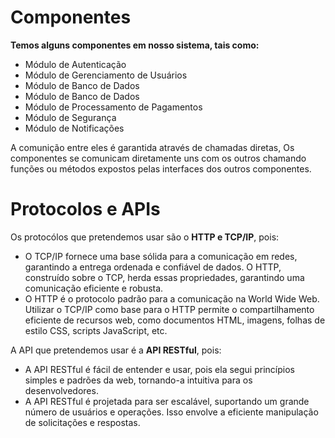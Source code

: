 # Componentes
**Temos alguns componentes em nosso sistema, tais como:**  
- Módulo de Autenticação  
- Módulo de Gerenciamento de Usuários  
- Módulo de Banco de Dados  
- Módulo de Banco de Dados  
- Módulo de Processamento de Pagamentos  
- Módulo de Segurança  
- Módulo de Notificações  
  
A comunição entre eles é garantida através de chamadas diretas, Os componentes se comunicam diretamente uns com os outros chamando funções ou métodos expostos pelas interfaces dos outros componentes.

# Protocolos e APIs

Os protocólos que pretendemos usar são o **HTTP e TCP/IP**, pois:  
- O TCP/IP fornece uma base sólida para a comunicação em redes, garantindo a entrega ordenada e confiável de dados. O HTTP, construído sobre o TCP, herda essas propriedades, garantindo uma comunicação eficiente e robusta.   
- O HTTP é o protocolo padrão para a comunicação na World Wide Web. Utilizar o TCP/IP como base para o HTTP permite o compartilhamento eficiente de recursos web, como documentos HTML, imagens, folhas de estilo CSS, scripts JavaScript, etc.  
  
A API que pretendemos usar é a **API RESTful**, pois:
- A API RESTful é fácil de entender e usar, pois ela segui princípios simples e padrões da web, tornando-a intuitiva para os desenvolvedores.  
- A API RESTful é projetada para ser escalável, suportando um grande número de usuários e operações. Isso envolve a eficiente manipulação de solicitações e respostas.    
